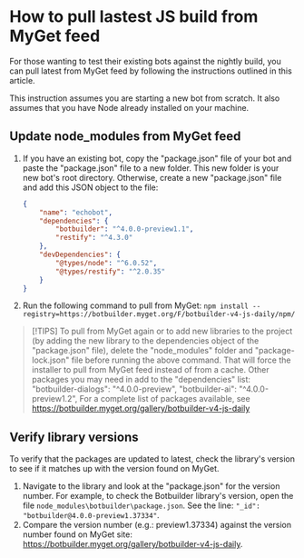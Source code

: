 # How to pull lastest JS build from MyGet feed

For those wanting to test their existing bots against the nightly build, you can pull latest from MyGet feed by following the instructions outlined in this article.

This instruction assumes you are starting a new bot from scratch. It also assumes that you have Node already installed on your machine.

## Update node_modules from MyGet feed

1. If you have an existing bot, copy the "package.json" file of your bot and paste the "package.json" file to a new folder. This new folder is your new bot's root directory. Otherwise, create a new "package.json" file and add this JSON object to the file:
    ```json
    {
        "name": "echobot",
        "dependencies": {
            "botbuilder": "^4.0.0-preview1.1",
            "restify": "^4.3.0"
        },
        "devDependencies": {
            "@types/node": "^6.0.52",
            "@types/restify": "^2.0.35"
        }
    }
    ```

2. Run the following command to pull from MyGet: `npm install --registry=https://botbuilder.myget.org/F/botbuilder-v4-js-daily/npm/`

  > [!TIPS]
  > To pull from MyGet again or to add new libraries to the project (by adding the new library to the dependencies object of the "package.json" file), delete the "node_modules" folder and "package-lock.json" file before running the above command. That will force the installer to pull from MyGet feed instead of from a cache. 
  > Other packages you may need in add to the "dependencies" list:
  >     "botbuilder-dialogs": "^4.0.0-preview",
  >     "botbuilder-ai": "^4.0.0-preview1.2",
  > For a complete list of packages available, see https://botbuilder.myget.org/gallery/botbuilder-v4-js-daily

## Verify library versions

To verify that the packages are updated to latest, check the library's version to see if it matches up with the version found on MyGet.

1. Navigate to the library and look at the "package.json" for the version number. For example, to check the Botbuilder library's version, open the file `node_modules\botbuilder\package.json`. See the line: `"_id": "botbuilder@4.0.0-preview1.37334"`.
2. Compare the version number (e.g.: preview1.37334) against the version number found on MyGet site:
https://botbuilder.myget.org/gallery/botbuilder-v4-js-daily. 
